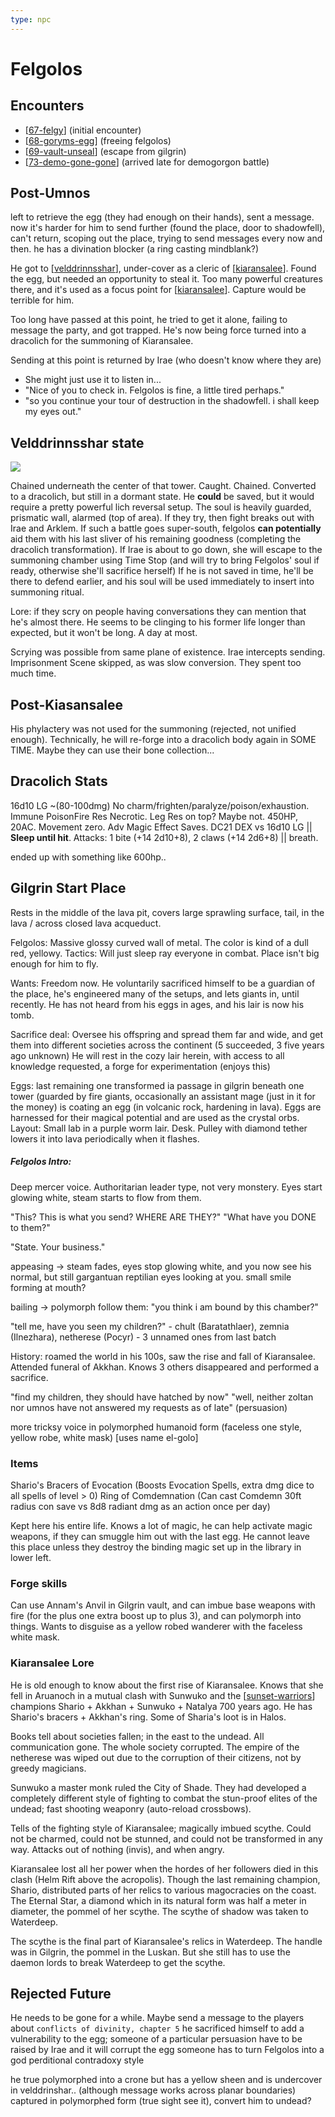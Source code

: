 ```yaml
---
type: npc
---
```


# Felgolos
## Encounters
- [[67-felgy]] (initial encounter)
- [[68-goryms-egg]] (freeing felgolos)
- [[69-vault-unseal]] (escape from gilgrin)
- [[73-demo-gone-gone]] (arrived late for demogorgon battle)

## Post-Umnos
left to retrieve the egg (they had enough on their hands), sent a message.
now it's harder for him to send further (found the place, door to shadowfell),
can't return, scoping out the place, trying to send messages every now and then.
he has a divination blocker (a ring casting mindblank?)

He got to [[velddrinnsshar]], under-cover as a cleric of [[kiaransalee]].
Found the egg, but needed an opportunity to steal it.
Too many powerful creatures there, and it's used as a focus point for [[kiaransalee]].
Capture would be terrible for him.

Too long have passed at this point, he tried to get it alone, failing to message the party, and got trapped. He's now being force turned into a dracolich for the summoning of Kiaransalee.

Sending at this point is returned by Irae (who doesn't know where they are)
- She might just use it to listen in...
- "Nice of you to check in. Felgolos is fine, a little tired perhaps."
- "so you continue your tour of destruction in the shadowfell. i shall keep my eyes out."

## Velddrinnsshar state
![](../east/felgolos-chamber.jpg)

Chained underneath the center of that tower.
Caught. Chained. Converted to a dracolich, but still in a dormant state.
He __could__ be saved, but it would require a pretty powerful lich reversal setup.
The soul is heavily guarded, prismatic wall, alarmed (top of area). If they try, then fight breaks out with Irae and Arklem.
If such a battle goes super-south, felgolos __can potentially__ aid them with his last sliver of his remaining goodness (completing the dracolich transformation).
If Irae is about to go down, she will escape to the summoning chamber using Time Stop (and will try to bring Felgolos' soul if ready, otherwise she'll sacrifice herself)
If he is not saved in time, he'll be there to defend earlier, and his soul will be used immediately to insert into summoning ritual.

Lore: if they scry on people having conversations they can mention that he's almost there. He seems to be clinging to his former life longer than expected, but it won't be long. A day at most.

Scrying was possible from same plane of existence. Irae intercepts sending.
Imprisonment Scene skipped, as was slow conversion. They spent too much time.

## Post-Kiasansalee
His phylactery was not used for the summoning (rejected, not unified enough).
Technically, he will re-forge into a dracolich body again in SOME TIME.
Maybe they can use their bone collection...

## Dracolich Stats
16d10 LG ~(80-100dmg)
No charm/frighten/paralyze/poison/exhaustion.
Immune PoisonFire
Res Necrotic. Leg Res on top? Maybe not. 450HP, 20AC. Movement zero.
Adv Magic Effect Saves.
DC21 DEX vs 16d10 LG || **Sleep until hit**.
Attacks: 1 bite (+14 2d10+8), 2 claws (+14 2d6+8) || breath.

ended up with something like 600hp..

## Gilgrin Start Place
Rests in the middle of the lava pit, covers large sprawling surface, tail, in the lava / across closed lava acqueduct.

Felgolos: Massive glossy curved wall of metal. The color is kind of a dull red, yellowy.
Tactics: Will just sleep ray everyone in combat. Place isn't big enough for him to fly.

Wants: Freedom now. He voluntarily sacrificed himself to be a guardian of the place, he's engineered many of the setups, and lets giants in, until recently. He has not heard from his eggs in ages, and his lair is now his tomb.

Sacrifice deal: Oversee his offspring and spread them far and wide, and get them into different societies across the continent (5 succeeded, 3 five years ago unknown) He will rest in the cozy lair herein, with access to all knowledge requested, a forge for experimentation (enjoys this)

Eggs: last remaining one transformed ia passage in gilgrin beneath one tower (guarded by fire giants, occasionally an assistant mage (just in it for the money) is coating an egg (in volcanic rock, hardening in lava). Eggs are harnessed for their magical potential and are used as the crystal orbs.
Layout: Small lab in a purple worm lair. Desk. Pulley with diamond tether lowers it into lava periodically when it flashes.

##### Felgolos Intro:
Deep mercer voice. Authoritarian leader type, not very monstery.
Eyes start glowing white, steam starts to flow from them.

"This? This is what you send? WHERE ARE THEY?"
"What have you DONE to them?"

"State. Your business."

appeasing -> steam fades, eyes stop glowing white, and you now see his normal, but still gargantuan reptilian eyes looking at you. small smile forming at mouth?

bailing -> polymorph follow them: "you think i am bound by this chamber?"

"tell me, have you seen my children?" - chult (Baratathlaer), zemnia (Ilnezhara), netherese (Pocyr) - 3 unnamed ones from last batch

History: roamed the world in his 100s, saw the rise and fall of Kiaransalee.
Attended funeral of Akkhan. Knows 3 others disappeared and performed a sacrifice.

"find my children, they should have hatched by now"
"well, neither zoltan nor umnos have not answered my requests as of late" (persuasion)

more tricksy voice in polymorphed humanoid form (faceless one style, yellow robe, white mask) [uses name el-golo]


### Items
Shario's Bracers of Evocation (Boosts Evocation Spells, extra dmg dice to all spells of level > 0)
Ring of Comdemnation (Can cast Comdemn 30ft radius con save vs 8d8 radiant dmg as an action once per day)

Kept here his entire life. Knows a lot of magic, he can help activate magic weapons, if they can smuggle him out with the last egg.
He cannot leave this place unless they destroy the binding magic set up in the library in lower left.

### Forge skills

Can use Annam's Anvil in Gilgrin vault, and can imbue base weapons with fire (for the plus one extra boost up to plus 3), and can polymorph into things. Wants to disguise as a yellow robed wanderer with the faceless white mask.

### Kiaransalee Lore
He is old enough to know about the first rise of Kiaransalee. Knows that she fell in Aruanoch in a mutual clash with Sunwuko and the [[sunset-warriors]] champions Shario + Akkhan + Sunwuko + Natalya 700 years ago. He has Shario's bracers + Akkhan's ring. Some of Sharia's loot is in Halos.

Books tell about societies fallen; in the east to the undead. All communication gone. The whole society corrupted. The empire of the netherese was wiped out due to the corruption of their citizens, not by greedy magicians.

Sunwuko a master monk ruled the City of Shade. They had developed a completely different style of fighting to combat the stun-proof elites of the undead; fast shooting weaponry (auto-reload crossbows).

Tells of the fighting style of Kiaransalee; magically imbued scythe. Could not be charmed, could not be stunned, and could not be transformed in any way. Attacks out of nothing (invis), and when angry.

Kiaransalee lost all her power when the hordes of her followers died in this clash (Helm Rift above the acropolis). Though the last remaining champion, Shario, distributed parts of her relics to various magocracies on the coast. The Eternal Star, a diamond which in its natural form was half a meter in diameter, the pommel of her scythe. The scythe of shadow was taken to Waterdeep.

The scythe is the final part of Kiaransalee's relics in Waterdeep. The handle was in Gilgrin, the pommel in the Luskan. But she still has to use the daemon lords to break Waterdeep to get the scythe.

## Rejected Future
He needs to be gone for a while. Maybe send a message to the players about `conflicts of divinity, chapter 5`
he sacrificed himself to add a vulnerability to the egg; someone of a particular persuasion have to be raised by Irae and it will corrupt the egg
someone has to turn Felgolos into a god
perditional contradoxy style

he true polymorphed into a crone but has a yellow sheen and is undercover in velddrinshar.. (although message works across planar boundaries)
captured in polymorphed form (true sight see it), convert him to undead?

[//begin]: # "Autogenerated link references for markdown compatibility"
[67-felgy]: ../recaps/67-felgy "67-felgy"
[68-goryms-egg]: ../recaps/68-goryms-egg "68-goryms-egg"
[69-vault-unseal]: ../recaps/69-vault-unseal "69-vault-unseal"
[73-demo-gone-gone]: ../recaps/73-demo-gone-gone "73-demo-gone-gone"
[velddrinnsshar]: ../east/velddrinnsshar "V'elddrinnsshar"
[kiaransalee]: ../deities/kiaransalee "Kiaransalee"
[sunset-warriors]: ../factions/sunset-warriors "Sunset Warriors"
[//end]: # "Autogenerated link references"
